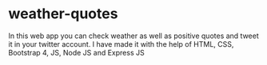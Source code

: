 # weather-quotes
In this web app you can check weather as well as positive quotes and tweet it in your twitter account. I have made it with the help of HTML, CSS, Bootstrap 4, JS, Node JS and Express JS
